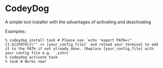 # CodeyDog
A simple tool installer with the advantages of activating and deactivating

Examples:

```console
% codeydog install task # Please use `echo 'export PATH=\"{}:${{PATH}}\"' >> [your_config_file]` and reload your terminal to add it to the PATH if not already done. (Replace [your_config_file] with your config file e.g. `.zshrc`
% codeydog activate task
% task # Works now!
```
